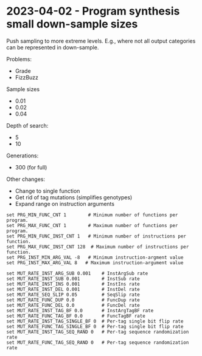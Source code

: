 # 2023-04-02 - Program synthesis small down-sample sizes

Push sampling to more extreme levels. E.g., where not all output categories can be represented in down-sample.

Problems:

- Grade
- FizzBuzz

Sample sizes

- 0.01
- 0.02
- 0.04

Depth of search:

- 5
- 10

Generations:

- 300 (for full)

Other changes:

- Change to single function
- Get rid of tag mutations (simplifies genotypes)
- Expand range on instruction arguments

```
set PRG_MIN_FUNC_CNT 1        # Minimum number of functions per program.
set PRG_MAX_FUNC_CNT 1        # Maximum number of functions per program.
set PRG_MIN_FUNC_INST_CNT 1   # Minimum number of instructions per function.
set PRG_MAX_FUNC_INST_CNT 128  # Maximum number of instructions per function.
set PRG_INST_MIN_ARG_VAL -8   # Minimum instruction-argment value
set PRG_INST_MAX_ARG_VAL 8   # Maximum instruction-argument value

set MUT_RATE_INST_ARG_SUB 0.001    # InstArgSub rate
set MUT_RATE_INST_SUB 0.001        # InstSub rate
set MUT_RATE_INST_INS 0.001        # InstIns rate
set MUT_RATE_INST_DEL 0.001        # InstDel rate
set MUT_RATE_SEQ_SLIP 0.05         # SeqSlip rate
set MUT_RATE_FUNC_DUP 0.0          # FuncDup rate
set MUT_RATE_FUNC_DEL 0.0          # FuncDel rate
set MUT_RATE_INST_TAG_BF 0.0       # InstArgTagBF rate
set MUT_RATE_FUNC_TAG_BF 0.0       # FuncTagBF rate
set MUT_RATE_INST_TAG_SINGLE_BF 0  # Per-tag single bit flip rate
set MUT_RATE_FUNC_TAG_SINGLE_BF 0  # Per-tag single bit flip rate
set MUT_RATE_INST_TAG_SEQ_RAND 0   # Per-tag sequence randomization rate
set MUT_RATE_FUNC_TAG_SEQ_RAND 0   # Per-tag sequence randomization rate
```